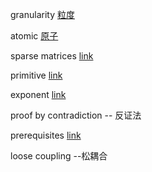 granularity [粒度](https://translate.google.com/#en/zh-CN/granularity)

atomic [原子](https://translate.google.com/#en/zh-CN/atomic)

sparse matrices  [link](https://translate.google.com/#en/zh-CN/sparse)

primitive [link](https://translate.google.com/#en/zh-CN/primitive) 

exponent [link](https://translate.google.com/#en/zh-CN/exponent) 

proof by contradiction -- 反证法

prerequisites [link](https://translate.google.com/#en/zh-CN/prerequisites)

loose coupling --松耦合
